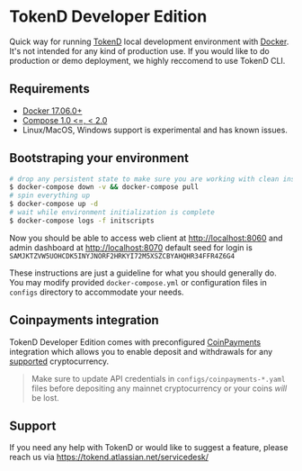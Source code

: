 # TokenD Developer Edition

Quick way for running [TokenD](https://tokend.io) local development environment with [Docker](https://www.docker.com). It's not intended for any kind of production use. If you would like to do production or demo deployment, we highly reccomend to use TokenD CLI.

## Requirements

* [Docker 17.06.0+](https://www.docker.com/get-started)
* [Compose 1.0 <=, < 2.0](https://docs.docker.com/compose/install/)
* Linux/MacOS, Windows support is experimental and has known issues.

## Bootstraping your environment

```sh
# drop any persistent state to make sure you are working with clean install
$ docker-compose down -v && docker-compose pull
# spin everything up
$ docker-compose up -d
# wait while environment initialization is complete
$ docker-compose logs -f initscripts
```

Now you should be able to access web client at [http://localhost:8060](http://localhost:8060) and admin dashboard at [http://localhost:8070](http://localhost:8070) default seed for login is `SAMJKTZVW5UOHCDK5INYJNORF2HRKYI72M5XSZCBYAHQHR34FFR4Z6G4`

These instructions are just a guideline for what you should generally do. You may modify provided `docker-compose.yml` or configuration files in `configs` directory to accommodate your needs.

## Coinpayments integration

TokenD Developer Edition comes with preconfigured [CoinPayments](https://www.coinpayments.net/) integration which allows you to enable deposit and withdrawals for any [supported](https://www.coinpayments.net/supported-coins) cryptocurrency.

> Make sure to update API credentials in `configs/coinpayments-*.yaml` files before depositing any mainnet cryptocurrency or your coins *will* be lost.

## Support

If you need any help with TokenD or would like to suggest a feature, please reach us via https://tokend.atlassian.net/servicedesk/
